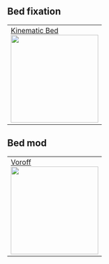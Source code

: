 ## Bed fixation

<table>
<tr>
<td><a href="https://github.com/tanaes/whopping_Voron_mods/blob/main/kinematic_bed/README_v2_assembly.md">Kinematic Bed</br>
  <img src="https://github.com/tanaes/whopping_Voron_mods/raw/main/kinematic_bed/Images/pins_arrange.png" style="width:200px;"/></a></br></td>

</tr>
</table> 

## Bed mod
<table>
<tr>
<td><a href="https://www.voroff.com/">Voroff</br>
  <img src="https://images.squarespace-cdn.com/content/v1/65b34d5d18aa8a361246a602/9b50b5f1-1e39-43c8-9f2f-188febe73934/PhotoRoom_20240126_181423.png?format=2500w" style="width:200px;"/></a></br></td>

</tr>
</table> 
